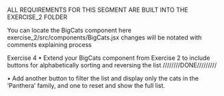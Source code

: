 ALL REQUIREMENTS FOR THIS SEGMENT ARE BUILT INTO THE EXERCISE_2 FOLDER

You can locate the BigCats component here exercise_2/src/components/BigCats.jsx
changes will be notated with comments explaining process

Exercise 4
• Extend your BigCats component from Exercise 2 to
include buttons for alphabetically sorting and reversing the
list
////////DONE/////////



• Add another button to filter the list and display only the
cats in the ‘Panthera’ family, and one to reset and show
the full list.